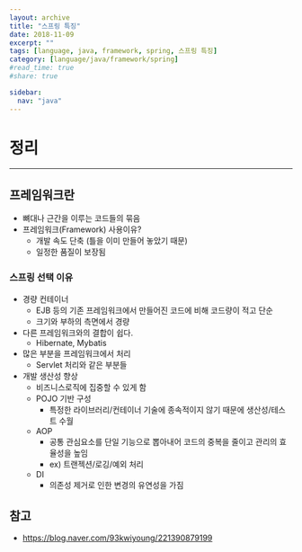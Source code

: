 ```yaml
---
layout: archive
title: "스프링 특징"
date: 2018-11-09
excerpt: ""
tags: [language, java, framework, spring, 스프링 특징]
category: [language/java/framework/spring]
#read_time: true
#share: true

sidebar:
  nav: "java"
---
```


# 정리

* * *

## 프레임워크란

* 뼈대나 근간을 이루는 코드들의 묶음
* 프레임워크(Framework) 사용이유?
  * 개발 속도 단축 (틀을 이미 만들어 놓았기 때문)
  * 일정한 품질이 보장됨

### 스프링 선택 이유

* 경량 컨테이너
  * EJB 등의 기존 프레임워크에서 만들어진 코드에 비해 코드량이 적고 단순
  * 크기와 부하의 측면에서 경량
* 다른 프레임워크와의 결합이 쉽다.
  * Hibernate, Mybatis
* 많은 부분을 프레임워크에서 처리
  * Servlet 처리와 같은 부분들
* 개발 생산성 향상
  * 비즈니스로직에 집중할 수 있게 함
  * POJO 기반 구성
    * 특정한 라이브러리/컨테이너 기술에 종속적이지 않기 때문에 생산성/테스트 수월
  * AOP
    * 공통 관심요소를 단일 기능으로 뽑아내어 코드의 중복을 줄이고 관리의 효율성을 높임
    * ex) 트랜젝션/로깅/예외 처리
  * DI
    * 의존성 제거로 인한 변경의 유연성을 가짐

## 참고

* <https://blog.naver.com/93kwiyoung/221390879199>